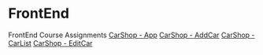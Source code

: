 # FrontEnd
FrontEnd Course Assignments
[CarShop - App](/carshop/src/App.js)
[CarShop - AddCar](/carshop/src/components/AddCar.js)
[CarShop - CarList](/carshop/src/components/Carlist.js)
[CarShop - EditCar](/carshop/src/components/EditCar.js)
